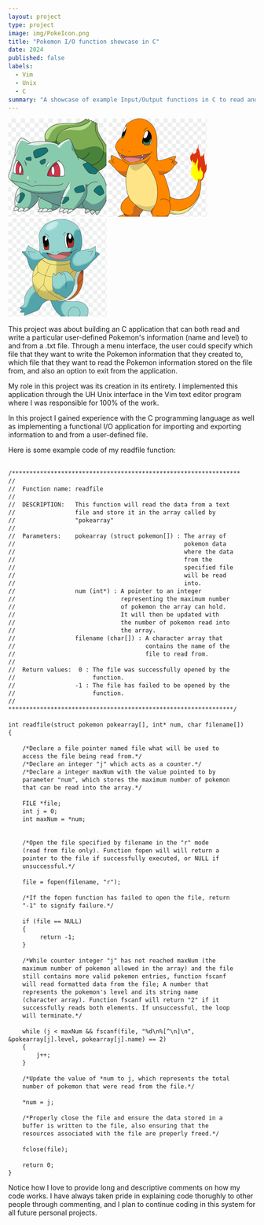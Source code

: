 ```yaml
---
layout: project
type: project
image: img/PokeIcon.png
title: "Pokemon I/O function showcase in C"
date: 2024
published: false
labels:
  - Vim
  - Unix
  - C
summary: "A showcase of example Input/Output functions in C to read and write data from a .txt file."
---
```


<div class="text-center p-4">
  <img width="200px" src="../img/bulbasaur.png" class="img-thumbnail" >
  <img width="200px" src="../img/charmander.png" class="img-thumbnail" >
  <img width="200px" src="../img/squirtle.png" class="img-thumbnail" >
</div>

This project was about building an C application that can both read and write a particular user-defined Pokemon's information (name and level) to and from a .txt file. Through a menu interface, the user could specify which file that they want to write the Pokemon information that they created to, which file that they want to read the Pokemon information stored on the file from, and also an option to exit from the application.  

My role in this project was its creation in its entirety. I implemented this application through the UH Unix interface in the Vim text editor program where I was responsible for 100% of the work. 

In this project I gained experience with the C programming language as well as implementing a functional I/O application for importing and exporting information to and from a user-defined file. 

Here is some example code of my readfile function:

```

/*****************************************************************
//
//  Function name: readfile
//
//  DESCRIPTION:   This function will read the data from a text
//                 file and store it in the array called by
//                 "pokearray"
//
//  Parameters:    pokearray (struct pokemon[]) : The array of
//                                                pokemon data
//                                                where the data
//                                                from the
//                                                specified file
//                                                will be read
//                                                into.
//                 num (int*) : A pointer to an integer
//                              representing the maximum number
//                              of pokemon the array can hold.
//                              It will then be updated with
//                              the number of pokemon read into
//                              the array.
//                 filename (char[]) : A character array that
//                                     contains the name of the
//                                     file to read from.
//
//  Return values:  0 : The file was successfully opened by the
//                      function.
//                 -1 : The file has failed to be opened by the
//                      function.
//
****************************************************************/

int readfile(struct pokemon pokearray[], int* num, char filename[])
{

    /*Declare a file pointer named file what will be used to
    access the file being read from.*/
    /*Declare an integer "j" which acts as a counter.*/
    /*Declare a integer maxNum with the value pointed to by
    parameter "num", which stores the maximum number of pokemon
    that can be read into the array.*/

    FILE *file;
    int j = 0;
    int maxNum = *num;

 
    /*Open the file specified by filename in the "r" mode
    (read from file only). Function fopen will will return a
    pointer to the file if successfully executed, or NULL if
    unsuccessful.*/

    file = fopen(filename, "r");

    /*If the fopen function has failed to open the file, return
    "-1" to signify failure.*/

    if (file == NULL)
    {
         return -1;
    }

    /*While counter integer "j" has not reached maxNum (the
    maximum number of pokemon allowed in the array) and the file
    still contains more valid pokemon entries, function fscanf
    will read formatted data from the file; A number that
    represents the pokemon's level and its string name
    (character array). Function fscanf will return "2" if it
    successfully reads both elements. If unsuccessful, the loop
    will terminate.*/

    while (j < maxNum && fscanf(file, "%d\n%[^\n]\n", &pokearray[j].level, pokearray[j].name) == 2)
    {
        j++;
    }

    /*Update the value of *num to j, which represents the total
    number of pokemon that were read from the file.*/

    *num = j;

    /*Properly close the file and ensure the data stored in a
    buffer is written to the file, also ensuring that the
    resources associated with the file are preperly freed.*/

    fclose(file);

    return 0;
}

```

Notice how I love to provide long and descriptive comments on how my code works. I have always taken pride in explaining code thorughly to other people through commenting, and I plan to continue coding in this system for all future personal projects. 
